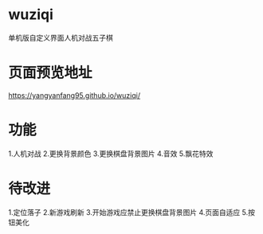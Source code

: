 # wuziqi
单机版自定义界面人机对战五子棋
# 页面预览地址
https://yangyanfang95.github.io/wuziqi/
# 功能
1.人机对战
2.更换背景颜色
3.更换棋盘背景图片
4.音效
5.飘花特效
# 待改进
1.定位落子
2.新游戏刷新
3.开始游戏应禁止更换棋盘背景图片
4.页面自适应
5.按钮美化
